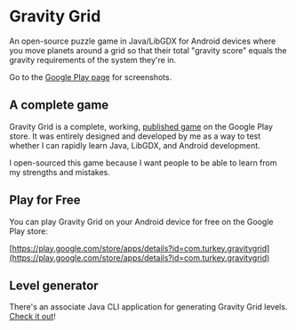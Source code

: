 # Gravity Grid

An open-source puzzle game in Java/LibGDX for Android devices where you move planets around a grid so that their total "gravity score" equals the gravity requirements of the system they're in.

Go to the [Google Play page](https://play.google.com/store/apps/details?id=com.turkey.gravitygrid) for screenshots.

## A complete game

Gravity Grid is a complete, working, [published game](https://play.google.com/store/apps/details?id=com.turkey.gravitygrid) on the Google Play store. It was entirely designed and developed by me as a way to test whether I can rapidly learn Java, LibGDX, and Android development. 

I open-sourced this game because I want people to be able to learn from my strengths and mistakes. 

## Play for Free

You can play Gravity Grid on your Android device for free on the Google Play store: 

[https://play.google.com/store/apps/details?id=com.turkey.gravitygrid](https://play.google.com/store/apps/details?id=com.turkey.gravitygrid)

## Level generator

There's an associate Java CLI application for generating Gravity Grid levels. [Check it out](https://github.com/lawsonry/gravity-grid-level-generator)!
